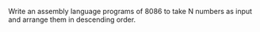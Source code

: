 Write an assembly language programs of 8086 to take N numbers as input and arrange them in descending order.
